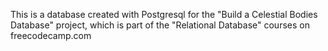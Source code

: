 This is a database created with Postgresql for the "Build a Celestial Bodies Database" project, which is part of the "Relational Database" courses on freecodecamp.com
